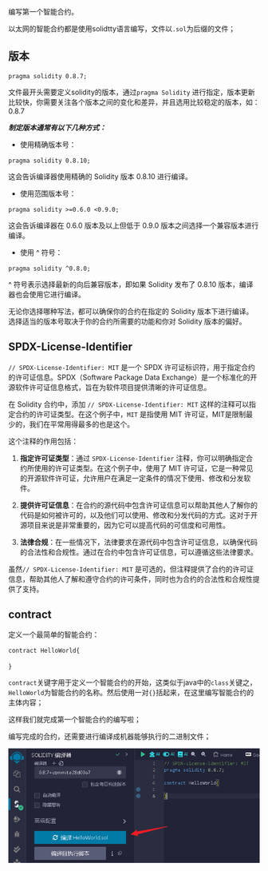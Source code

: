 编写第一个智能合约。

以太网的智能合约都是使用solidtty语言编写，文件以`.sol`为后缀的文件；

## 版本
```
pragma solidity 0.8.7;
```
文件最开头需要定义solidity的版本，通过`pragma Solidity` 进行指定，版本更新比较快，你需要关注各个版本之间的变化和差异，并且选用比较稳定的版本，如：0.8.7

***制定版本通常有以下几种方式：***
- 使用精确版本号：
```
pragma solidity 0.8.10;
```
这会告诉编译器使用精确的 Solidity 版本 0.8.10 进行编译。
- 使用范围版本号：
```
pragma solidity >=0.6.0 <0.9.0;
```
这会告诉编译器在 0.6.0 版本及以上但低于 0.9.0 版本之间选择一个兼容版本进行编译。
- 使用 ^ 符号：
```
pragma solidity ^0.8.0;
```
^ 符号表示选择最新的向后兼容版本，即如果 Solidity 发布了 0.8.10 版本，编译器也会使用它进行编译。

无论你选择哪种写法，都可以确保你的合约在指定的 Solidity 版本下进行编译。选择适当的版本号取决于你的合约所需要的功能和你对 Solidity 版本的偏好。

## SPDX-License-Identifier
`// SPDX-License-Identifier: MIT` 是一个 SPDX 许可证标识符，用于指定合约的许可证信息。SPDX（Software Package Data Exchange）是一个标准化的开源软件许可证信息格式，旨在为软件项目提供清晰的许可证信息。

在 Solidity 合约中，添加 `// SPDX-License-Identifier: MIT` 这样的注释可以指定合约的许可证类型。在这个例子中，`MIT` 是指使用 MIT 许可证，MIT是限制最少的，我们在平常用得最多的也是这个。

这个注释的作用包括：

1. **指定许可证类型**：通过 `SPDX-License-Identifier` 注释，你可以明确指定合约所使用的许可证类型。在这个例子中，使用了 MIT 许可证，它是一种常见的开源软件许可证，允许用户在满足一定条件的情况下使用、修改和分发软件。

2. **提供许可证信息**：在合约的源代码中包含许可证信息可以帮助其他人了解你的代码是如何被许可的，以及他们可以使用、修改和分发代码的方式。这对于开源项目来说是非常重要的，因为它可以提高代码的可信度和可用性。

3. **法律合规**：在一些情况下，法律要求在源代码中包含许可证信息，以确保代码的合法性和合规性。通过在合约中包含许可证信息，可以遵循这些法律要求。

虽然`// SPDX-License-Identifier: MIT` 是可选的，但注释提供了合约的许可证信息，帮助其他人了解和遵守合约的许可条件，同时也为合约的合法性和合规性提供了支持。

## contract

定义一个最简单的智能合约：
```
contract HelloWorld{
    
}
```
`contract`关键字用于定义一个智能合约的开始，这类似于java中的`class`关键之，`HelloWorld`为智能合约的名称。然后使用一对`{}`括起来，在这里编写智能合约的主体内容；

这样我们就完成第一个智能合约的编写啦；

编写完成的合约，还需要进行编译成机器能够执行的二进制文件；

![](images/2024-04-29-09-09-18.png)